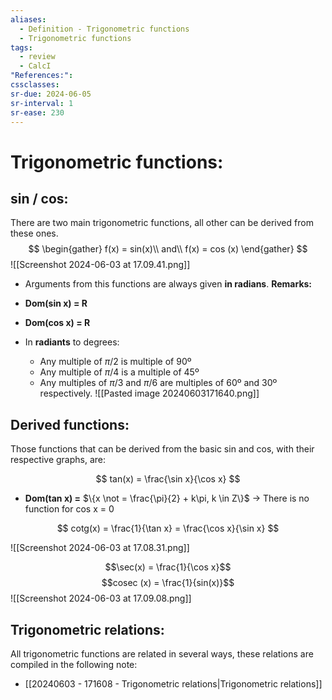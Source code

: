 ```yaml
---
aliases:
  - Definition - Trigonometric functions
  - Trigonometric functions
tags:
  - review
  - CalcI
"References:": 
cssclasses:
sr-due: 2024-06-05
sr-interval: 1
sr-ease: 230
---
```

# Trigonometric functions:
## sin / cos:
There are two main trigonometric functions, all other can be derived from these ones. 
$$
\begin{gather}
f(x) = sin(x)\\
and\\
f(x) = cos (x)
\end{gather}
$$
![[Screenshot 2024-06-03 at 17.09.41.png]]
+ Arguments from this functions are always given **in radians**. 
**Remarks:**
+ **Dom(sin x) = R**
+ **Dom(cos x) = R**
+ In **radiants** to degrees:

	+ Any multiple of $\pi/2$ is multiple of 90º
	+ Any multiple of $\pi/4$ is a multiple of 45º
	+ Any multiples of $\pi/3$ and $\pi/6$ are multiples of 60º and 30º respectively.
 ![[Pasted image 20240603171640.png]]
## Derived functions:
Those functions that can be derived from the basic sin and cos, with their respective graphs, are: 

$$
tan(x) = \frac{\sin x}{\cos x}
$$
+ **Dom(tan x) =** $\{x \not = \frac{\pi}{2} + k\pi, k \in Z\}$ → There is no function for cos x = 0

$$
cotg(x) = \frac{1}{\tan x} = \frac{\cos x}{\sin x}
$$

![[Screenshot 2024-06-03 at 17.08.31.png]]

$$\sec(x) = \frac{1}{\cos x}$$
$$cosec (x) = \frac{1}{sin(x)}$$
![[Screenshot 2024-06-03 at 17.09.08.png]]

## Trigonometric relations:
All trigonometric functions are related in several ways, these relations are compiled in the following note: 
+ [[20240603 - 171608 - Trigonometric relations|Trigonometric relations]]